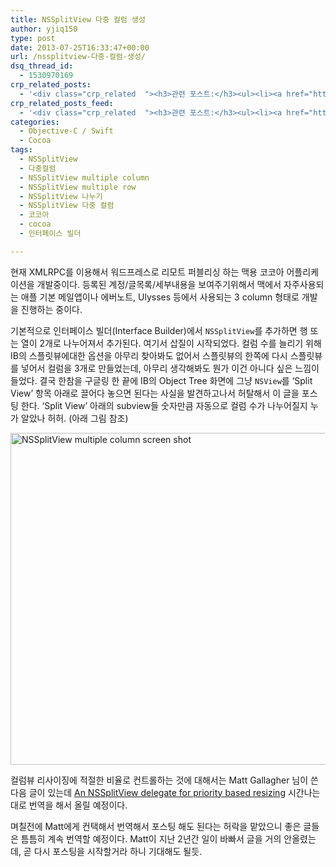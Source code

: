 ```yaml
---
title: NSSplitView 다중 컬럼 생성
author: yjiq150
type: post
date: 2013-07-25T16:33:47+00:00
url: /nssplitview-다중-컬럼-생성/
dsq_thread_id:
  - 1530970169
crp_related_posts:
  - '<div class="crp_related  "><h3>관련 포스트:</h3><ul><li><a href="https://www.letmecompile.com/mysql-innodb-transaction-model/"     class="post-766"><span class="crp_title">MySQL InnoDB Transaction Model 이해하기</span></a></li><li><a href="https://www.letmecompile.com/kafka-consumer-offset-reset/"     class="post-786"><span class="crp_title">카프카(Kafka) Consumer offset reset 방법</span></a></li><li><a href="https://www.letmecompile.com/shotcut-linux-server-video-generation/"     class="post-753"><span class="crp_title">Shotcut을 이용하여 리눅스 서버에서 템플릿 기반의 동영상 만들기</span></a></li><li><a href="https://www.letmecompile.com/ec2-snapshot-%ec%a3%bc%ea%b8%b0%ec%a0%81%ec%9c%bc%eb%a1%9c-%eb%b0%b1%ec%97%85%ed%95%98%ea%b8%b0/"     class="post-830"><span class="crp_title">EC2 Snapshot 주기적으로 백업하기</span></a></li><li><a href="https://www.letmecompile.com/mysql-innodb-lock-deadlock/"     class="post-763"><span class="crp_title">MySQL InnoDB lock & deadlock 이해하기</span></a></li></ul><div class="crp_clear"></div></div>'
crp_related_posts_feed:
  - '<div class="crp_related  "><h3>관련 포스트:</h3><ul><li><a href="https://www.letmecompile.com/mysql-innodb-transaction-model/"     class="post-766"><span class="crp_title">MySQL InnoDB Transaction Model 이해하기</span></a></li><li><a href="https://www.letmecompile.com/kafka-consumer-offset-reset/"     class="post-786"><span class="crp_title">카프카(Kafka) Consumer offset reset 방법</span></a></li><li><a href="https://www.letmecompile.com/shotcut-linux-server-video-generation/"     class="post-753"><span class="crp_title">Shotcut을 이용하여 리눅스 서버에서 템플릿 기반의 동영상 만들기</span></a></li><li><a href="https://www.letmecompile.com/ec2-snapshot-%ec%a3%bc%ea%b8%b0%ec%a0%81%ec%9c%bc%eb%a1%9c-%eb%b0%b1%ec%97%85%ed%95%98%ea%b8%b0/"     class="post-830"><span class="crp_title">EC2 Snapshot 주기적으로 백업하기</span></a></li><li><a href="https://www.letmecompile.com/mysql-innodb-lock-deadlock/"     class="post-763"><span class="crp_title">MySQL InnoDB lock & deadlock 이해하기</span></a></li></ul><div class="crp_clear"></div></div>'
categories:
  - Objective-C / Swift
  - Cocoa
tags:
  - NSSplitView
  - 다중컬럼
  - NSSplitView multiple column
  - NSSplitView multiple row
  - NSSplitView 나누기
  - NSSplitView 다중 컬럼
  - 코코아
  - cocoa
  - 인터페이스 빌더

---
```

현재 XMLRPC를 이용해서 워드프레스로 리모트 퍼블리싱 하는 맥용 코코아 어플리케이션을 개발중이다. 등록된 계정/글목록/세부내용을 보여주기위해서 맥에서 자주사용되는 애플 기본 메일앱이나 에버노트, Ulysses 등에서 사용되는 3 column 형태로 개발을 진행하는 중이다.

기본적으로 인터페이스 빌더(Interface Builder)에서 `NSSplitView`를 추가하면 행 또는 열이 2개로 나누어져서 추가된다. 여기서 삽질이 시작되었다. 컬럼 수를 늘리기 위해 IB의 스플릿뷰에대한 옵션을 아무리 찾아봐도 없어서 스플릿뷰의 한쪽에 다시 스플릿뷰를 넣어서 컬럼을 3개로 만들었는데, 아무리 생각해봐도 뭔가 이건 아니다 싶은 느낌이 들었다. 결국 한참을 구글링 한 끝에 IB의 Object Tree 화면에 그냥 `NSView`를 &#8216;Split View&#8217; 항목 아래로 끌어다 놓으면 된다는 사실을 발견하고나서 허탈해서 이 글을 포스팅 한다. &#8216;Split View&#8217; 아래의 subview들 숫자만큼 자동으로 컬럼 수가 나누어질지 누가 알았나 허허. (아래 그림 참조)

[<img loading="lazy" width="940" height="531" src="/uploads/2013/07/nssplitview_multiple.png" alt="NSSplitView multiple column screen shot" class="alignnone size-full wp-image-109" />][1]

컬럼뷰 리사이징에 적절한 비율로 컨트롤하는 것에 대해서는 Matt Gallagher 님이 쓴 다음 글이 있는데 [An NSSplitView delegate for priority based resizing][2] 시간나는대로 번역을 해서 올릴 예정이다.

며칠전에 Matt에게 컨택해서 번역해서 포스팅 해도 된다는 허락을 맡았으니 좋은 글들은 틈틈히 계속 번역할 예정이다. Matt이 지난 2년간 일이 바빠서 글을 거의 안올렸는데, 곧 다시 포스팅을 시작할거라 하니 기대해도 될듯.

 [1]: /uploads/2013/07/nssplitview_multiple.png
 [2]: http://www.cocoawithlove.com/2009/09/nssplitview-delegate-for-priority-based.html